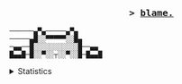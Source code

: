 <h3 align="center">
                <samp>&gt; 
                <b><a target="_blank" href="http://wonder.rip">blame.</a></b>
        </samp>
</h3>

```
──────▄▀▄─────▄▀▄
─────▄█░░▀▀▀▀▀░░█▄
─▄▄──█░░░░░░░░░░░█──▄▄
█▄▄█─█░░▀░░┬░░▀░░█─█▄▄█
```
<details>
  <summary>Statistics</summary>
<p align="center">
  <img src="https://komarev.com/ghpvc/?username=blaamee" alt="ledges" />
  <img src="https://github-readme-stats.vercel.app/api?username=blaamee&show_icons=true&theme=apprentice" alt="ledges" />
</p>
 

<details>
  <summary>Languages</summary>
<p align="center">
  Crystal, Julia, Golang, Python, Haskell
</p>
</details>

